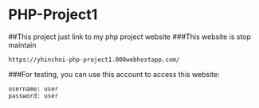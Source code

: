 # PHP-Project1
##This project just link to my php project website
###This website is stop maintain

```
https://yhinchoi-php-project1.000webhostapp.com/
```
###For testing, you can use this account to access this website:
```
username: user
password: user
```
